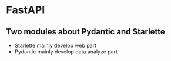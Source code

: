 # FastAPI
## Two modules about Pydantic and Starlette
- Starlette mainly develop web part
- Pydantic mainly develop data analyze part